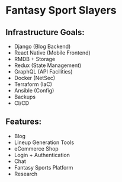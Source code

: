 # Fantasy Sport Slayers

## Infrastructure Goals:

- Django (Blog Backend)
- React Native (Mobile Frontend)
- RMDB + Storage
- Redux (State Management)
- GraphQL (API Facilities)
- Docker (NetSec)
- Terraform (IaC)
- Ansible (Config)
- Backups
- CI/CD

## Features:

- Blog
- Lineup Generation Tools
- eCommerce Shop
- Login + Authentication
- Chat
- Fantasy Sports Platform
- Research